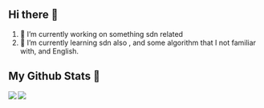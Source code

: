 

## Hi there 👋
1. 🔭 I’m currently working on something sdn related
2. 🌱 I’m currently learning sdn also , and some algorithm that I not familiar with, and English.

## My Github Stats 🔭
<img align="left"  src="https://github-readme-stats.vercel.app/api?username=jackyczj&show_icons=true&theme=nord" />
<img src="https://github-readme-stats.vercel.app/api/top-langs/?username=jackyczj&hide=html,css&theme=nord">

<!--
**JackyCZJ/JackyCZJ** is a ✨ _special_ ✨ repository because its `README.md` (this file) appears on your GitHub profile.

Here are some ideas to get you started:

- 🔭 I’m currently working on ...
- 🌱 I’m currently learning ...
- 👯 I’m looking to collaborate on ...
- 🤔 I’m looking for help with ...
- 💬 Ask me about ...
- 📫 How to reach me: ...
- 😄 Pronouns: ...
- ⚡ Fun fact: ...
-->
